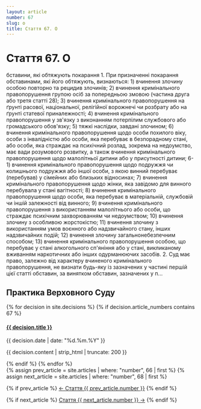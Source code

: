 ```yaml
---
layout: article
number: 67
slug: o
title: Стаття 67. О
---
```


# Стаття 67. О

бставини, які обтяжують покарання 1. При призначенні покарання обставинами, які його обтяжують, визнаються: 1) вчинення злочину особою повторно та рецидив злочинів; 2) вчинення кримінального правопорушення групою осіб за попередньою змовою (частина друга або третя статті 28); 3) вчинення кримінального правопорушення на ґрунті расової, національної, релігійної ворожнечі чи розбрату або на ґрунті статевої приналежності; 4) вчинення кримінального правопорушення у зв'язку з виконанням потерпілим службового або громадського обов'язку; 5) тяжкі наслідки, завдані злочином; 6) вчинення кримінального правопорушення щодо особи похилого віку, особи з інвалідністю або особи, яка перебуває в безпорадному стані, або особи, яка страждає на психічний розлад, зокрема на недоумство, має вади розумового розвитку, а також вчинення кримінального правопорушення щодо малолітньої дитини або у присутності дитини; 6-1) вчинення кримінального правопорушення щодо подружжя чи колишнього подружжя або іншої особи, з якою винний перебуває (перебував) у сімейних або близьких відносинах; 7) вчинення кримінального правопорушення щодо жінки, яка завідомо для винного перебувала у стані вагітності; 8) вчинення кримінального правопорушення щодо особи, яка перебуває в матеріальній, службовій чи іншій залежності від винного; 9) вчинення кримінального правопорушення з використанням малолітнього або особи, що страждає психічним захворюванням чи недоумством; 10) вчинення злочину з особливою жорстокістю; 11) вчинення злочину з використанням умов воєнного або надзвичайного стану, інших надзвичайних подій; 12) вчинення злочину загальнонебезпечним способом; 13) вчинення кримінального правопорушення особою, що перебуває у стані алкогольного сп'яніння або у стані, викликаному вживанням наркотичних або інших одурманюючих засобів. 2. Суд має право, залежно від характеру вчиненого кримінального правопорушення, не визнати будь-яку із зазначених у частині першій цієї статті обставин, за винятком обставин, зазначених у п...

## Практика Верховного Суду

<div class="decisions-container">
{% for decision in site.decisions %}
  {% if decision.article_numbers contains 67 %}
    <div class="decision-item">
      <h4><a href="{{ decision.url }}">{{ decision.title }}</a></h4>
      <p class="decision-date">{{ decision.date | date: "%d.%m.%Y" }}</p>
      <p class="decision-excerpt">{{ decision.content | strip_html | truncate: 200 }}</p>
    </div>
  {% endif %}
{% endfor %}
</div>

<div class="article-navigation">
  {% assign prev_article = site.articles | where: "number", 66 | first %}
  {% assign next_article = site.articles | where: "number", 68 | first %}
  
  {% if prev_article %}
    <a href="{{ prev_article.url }}" class="prev-article">← Стаття {{ prev_article.number }}</a>
  {% endif %}
  
  {% if next_article %}
    <a href="{{ next_article.url }}" class="next-article">Стаття {{ next_article.number }} →</a>
  {% endif %}
</div>
